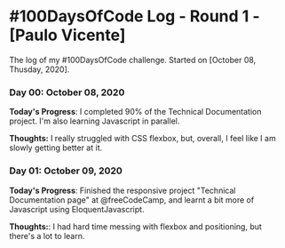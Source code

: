 # #100DaysOfCode Log - Round 1 - [Paulo Vicente]

The log of my #100DaysOfCode challenge. Started on [October 08, Thusday, 2020].

### Day 00: October 08, 2020

**Today's Progress**: I completed 90% of the Technical Documentation project. I'm also learning Javascript in parallel.

**Thoughts:** I really struggled with CSS flexbox, but, overall, I feel like I am slowly getting better at it.


### Day 01: October 09, 2020

**Today's Progress**: Finished the responsive project "Technical Documentation page" at @freeCodeCamp, and learnt a bit more of Javascript using EloquentJavascript.

**Thoughts:**: I had hard time messing with flexbox and positioning, but there's a lot to learn.

